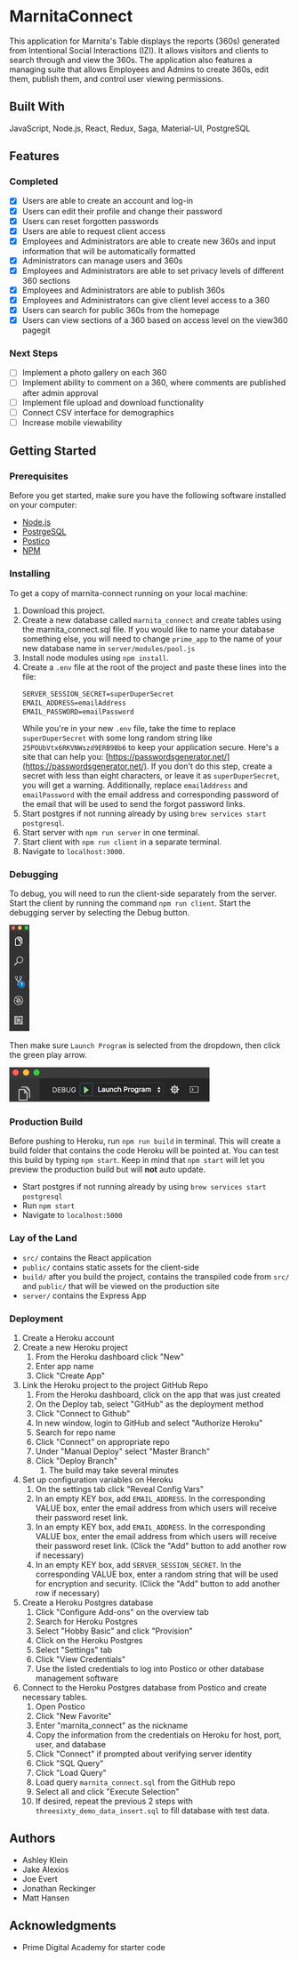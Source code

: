 # MarnitaConnect

This application for Marnita's Table displays the reports (360s) generated from Intentional Social Interactions (IZI). It allows visitors and clients to search through and view the 360s. The application also features a managing suite that allows Employees and Admins to create 360s, edit them, publish them, and control user viewing permissions.

## Built With

JavaScript, Node.js, React, Redux, Saga, Material-UI, PostgreSQL

## Features

### Completed

- [x] Users are able to create an account and log-in
- [x] Users can edit their profile and change their password
- [x] Users can reset forgotten passwords
- [x] Users are able to request client access
- [x] Employees and Administrators are able to create new 360s and input information that   will be automatically formatted
- [x] Administrators can manage users and 360s
- [x] Employees and Administrators are able to set privacy levels of different 360 sections
- [x] Employees and Administrators are able to publish 360s
- [x] Employees and Administrators can give client level access to a 360
- [x] Users can search for public 360s from the homepage
- [x] Users can view sections of a 360 based on access level on the view360 pagegit 

### Next Steps

- [ ] Implement a photo gallery on each 360
- [ ] Implement ability to comment on a 360, where comments are published after admin approval
- [ ] Implement file upload and download functionality
- [ ] Connect CSV interface for demographics
- [ ] Increase mobile viewability

## Getting Started

### Prerequisites

Before you get started, make sure you have the following software installed on your computer:

- [Node.js](https://nodejs.org/en/)
- [PostrgeSQL](https://www.postgresql.org/)
- [Postico](https://eggerapps.at/postico/) 
- [NPM](https://www.npmjs.com/)

### Installing

To get a copy of marnita-connect running on your local machine:

1. Download this project.
2. Create a new database called `marnita_connect` and create tables using the marnita_connect.sql file. If you would like to name your database something else, you will need to change `prime_app` to the name of your new database name in `server/modules/pool.js`
3. Install node modules using `npm install`.
4. Create a `.env` file at the root of the project and paste these lines into the file:
    ```
    SERVER_SESSION_SECRET=superDuperSecret
    EMAIL_ADDRESS=emailAddress
    EMAIL_PASSWORD=emailPassword
    ```
    While you're in your new `.env` file, take the time to replace `superDuperSecret` with some long random string like `25POUbVtx6RKVNWszd9ERB9Bb6` to keep your application secure. Here's a site that can help you: [https://passwordsgenerator.net/](https://passwordsgenerator.net/). If you don't do this step, create a secret with less than eight characters, or leave it as `superDuperSecret`, you will get a warning.
    Additionally, replace `emailAddress` and `emailPassword` with the email address and corresponding password of the email that will be used to send the forgot password links.
5. Start postgres if not running already by using `brew services start postgresql`.
6. Start server with `npm run server` in one terminal.
7. Start client with `npm run client` in a separate terminal.
8. Navigate to `localhost:3000`.

### Debugging

To debug, you will need to run the client-side separately from the server. Start the client by running the command `npm run client`. Start the debugging server by selecting the Debug button.

![VSCode Toolbar](documentation/images/vscode-toolbar.png)

Then make sure `Launch Program` is selected from the dropdown, then click the green play arrow.

![VSCode Debug Bar](documentation/images/vscode-debug-bar.png)


### Production Build

Before pushing to Heroku, run `npm run build` in terminal. This will create a build folder that contains the code Heroku will be pointed at. You can test this build by typing `npm start`. Keep in mind that `npm start` will let you preview the production build but will **not** auto update.

* Start postgres if not running already by using `brew services start postgresql`
* Run `npm start`
* Navigate to `localhost:5000`

### Lay of the Land

* `src/` contains the React application
* `public/` contains static assets for the client-side
* `build/` after you build the project, contains the transpiled code from `src/` and `public/` that will be viewed on the production site
* `server/` contains the Express App

### Deployment

1. Create a Heroku account
1. Create a new Heroku project
    1. From the Heroku dashboard click "New"
    1. Enter app name
    1. Click "Create App"
1. Link the Heroku project to the project GitHub Repo
    1. From the Heroku dashboard, click on the app that was just created
    1. On the Deploy tab, select "GitHub" as the deployment method
    1. Click "Connect to Github"
    1. In new window, login to GitHub and select "Authorize Heroku"
    1. Search for repo name
    1. Click "Connect" on appropriate repo
    1. Under "Manual Deploy" select "Master Branch"
    1. Click "Deploy Branch"
        1. The build may take several minutes
1. Set up configuration variables on Heroku
    1. On the settings tab click "Reveal Config Vars"
    1. In an empty KEY box, add `EMAIL_ADDRESS`. In the corresponding VALUE box, enter the email address from which users will receive their password reset link.
    1. In an empty KEY box, add `EMAIL_ADDRESS`. In the corresponding VALUE box, enter the email address from which users will receive their password reset link. (Click the "Add" button to add another row if necessary)
    1. In an empty KEY box, add `SERVER_SESSION_SECRET`. In the corresponding VALUE box, enter a random string that will be used for encryption and security. (Click the "Add" button to add another row if necessary)
1. Create a Heroku Postgres database
    1. Click "Configure Add-ons" on the overview tab
    1. Search for Heroku Postgres
    1. Select "Hobby Basic" and click "Provision"
    1. Click on the Heroku Postgres
    1. Select "Settings" tab
    1. Click "View Credentials"
    1. Use the listed credentials to log into Postico or other database management software
1. Connect to the Heroku Postgres database from Postico and create necessary tables.
    1. Open Postico
    1. Click "New Favorite"
    1. Enter "marnita_connect" as the nickname
    1. Copy the information from the credentials on Heroku for host, port, user, and database
    1. Click "Connect" if prompted about verifying server identity
    1. Click "SQL Query"
    1. Click "Load Query"
    1. Load query `marnita_connect.sql` from the GitHub repo
    1. Select all and click "Execute Selection"
    1. If desired, repeat the previous 2 steps with `threesixty_demo_data_insert.sql` to fill database with test data.

## Authors

* Ashley Klein
* Jake Alexios
* Joe Evert
* Jonathan Reckinger
* Matt Hansen

## Acknowledgments

* Prime Digital Academy for starter code
